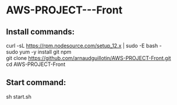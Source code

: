 # AWS-PROJECT---Front

## Install commands:
curl -sL https://rpm.nodesource.com/setup_12.x | sudo -E bash - <br />
sudo yum -y install git npm <br />
git clone https://github.com/arnaudguillotin/AWS-PROJECT-Front.git <br />
cd AWS-PROJECT-Front <br />

## Start command:
sh start.sh
